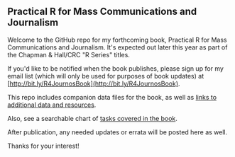 ## Practical R for Mass Communications and Journalism

Welcome to the GitHub repo for my forthcoming book, Practical R for Mass Communications and Journalism. It's expected out later this year as part of the Chapman & Hall/CRC "R Series" titles. 

If you'd like to be notified when the book publishes, please sign up for my email list (which will only be used for purposes of book updates) at [http://bit.ly/R4JournosBook](http://bit.ly/R4JournosBook).

This repo includes companion data files for the book, as well as [links to additional data and resources](booklinks.Rmd). 

Also, see a searchable chart of [tasks covered in the book](HowDoI.html).

After publication, any needed updates or errata will be posted here as well.

Thanks for your interest!

